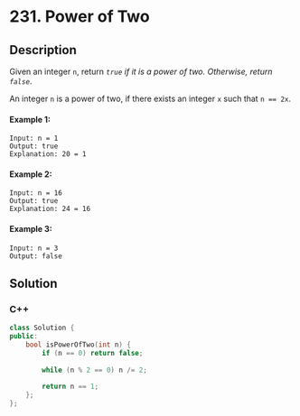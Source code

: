 # 231. Power of Two

## Description
Given an integer `n`, return *`true` if it is a power of two. Otherwise, return `false`*.

An integer `n` is a power of two, if there exists an integer `x` such that `n == 2x`.

#### Example 1:
```
Input: n = 1
Output: true
Explanation: 20 = 1
```

#### Example 2:
```
Input: n = 16
Output: true
Explanation: 24 = 16
```

#### Example 3:
```
Input: n = 3
Output: false
```


## Solution

### C++
```cpp
class Solution {
public:
    bool isPowerOfTwo(int n) {
        if (n == 0) return false;
        
        while (n % 2 == 0) n /= 2;
        
        return n == 1;
    };
};
```